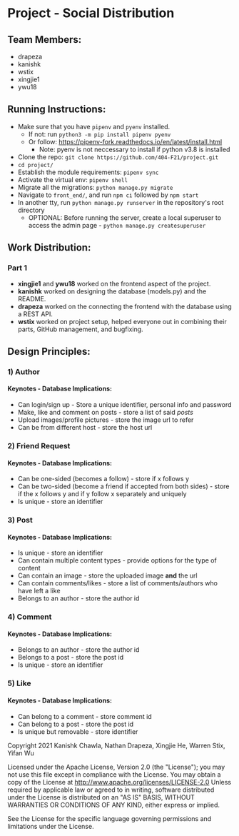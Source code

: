 # Project - Social Distribution

## Team Members:

* drapeza
* kanishk
* wstix
* xingjie1
* ywu18

## Running Instructions:

* Make sure that you have `pipenv` and `pyenv` installed.
  * If not: run `python3 -m pip install pipenv pyenv`
  * Or follow: https://pipenv-fork.readthedocs.io/en/latest/install.html
    * Note: pyenv is not neccessary to install if python v3.8 is installed
* Clone the repo: `git clone https://github.com/404-F21/project.git`
* `cd project/`
* Establish the module requirements: `pipenv sync`
* Activate the virtual env: `pipenv shell`
* Migrate all the migrations: `python manage.py migrate`
* Navigate to `front_end/`, and run `npm ci` followed by `npm start`
* In another tty, run `python manage.py runserver` in the repository's root directory
  * OPTIONAL: Before running the server, create a local superuser to access the admin page - `python manage.py createsuperuser`

## Work Distribution:

### Part 1
* **xingjie1** and **ywu18** worked on the frontend aspect of the project.
* **kanishk** worked on designing the database (models.py) and the README.
* **drapeza** worked on the connecting the frontend with the database using a REST API.
* **wstix** worked on project setup, helped everyone out in combining their parts, GitHub management, and bugfixing.

## Design Principles:

### 1) Author
#### Keynotes - Database Implications:
* Can login/sign up - Store a unique identifier, personal info and password
* Make, like and comment on posts - store a list of said *posts*
* Upload images/profile pictures - store the image url to refer
* Can be from different host - store the host url

### 2) Friend Request
#### Keynotes - Database Implications:
* Can be one-sided (becomes a follow) - store if x follows y
* Can be two-sided (become a friend if accepted from both sides) - store if the
  x follows y and if y follow x separately and uniquely
* Is unique - store an identifier

### 3) Post
#### Keynotes - Database Implications:
* Is unique - store an identifier
* Can contain multiple content types - provide options for the type of content
* Can contain an image - store the uploaded image **and** the url
* Can contain comments/likes - store a list of comments/authors who have left a like
* Belongs to an author - store the author id

### 4) Comment
#### Keynotes - Database Implications:
* Belongs to an author - store the author id
* Belongs to a post - store the post id
* Is unique - store an identifier

### 5) Like
#### Keynotes - Database Implications:
* Can belong to a comment - store comment id
* Can belong to a post - store the post id
* Is unique but removable - store identifier

Copyright 2021 Kanishk Chawla, Nathan Drapeza, Xingjie He, Warren Stix, Yifan Wu

Licensed under the Apache License, Version 2.0 (the "License");
you may not use this file except in compliance with the License.
You may obtain a copy of the License at
 	http://www.apache.org/licenses/LICENSE-2.0
Unless required by applicable law or agreed to in writing, software distributed
under the License is distributed on an "AS IS" BASIS, WITHOUT WARRANTIES OR
CONDITIONS OF ANY KIND, either express or implied.

See the License for the specific language governing permissions and limitations
under the License.
